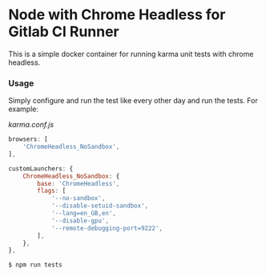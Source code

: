 # Node with Chrome Headless for Gitlab CI Runner

This is a simple docker container for running karma unit tests with chrome headless.

### Usage

Simply configure and run the test like every other day and run the tests. For example:

*karma.conf.js*
```javascript
browsers: [
    'ChromeHeadless_NoSandbox',
],

customLaunchers: {
    ChromeHeadless_NoSandbox: {
        base: 'ChromeHeadless',
        flags: [
            '--no-sandbox',
            '--disable-setuid-sandbox',
            '--lang=en_GB,en',
            '--disable-gpu',
            '--remote-debugging-port=9222',
        ],
    },
},
```

```bash
$ npm run tests
```